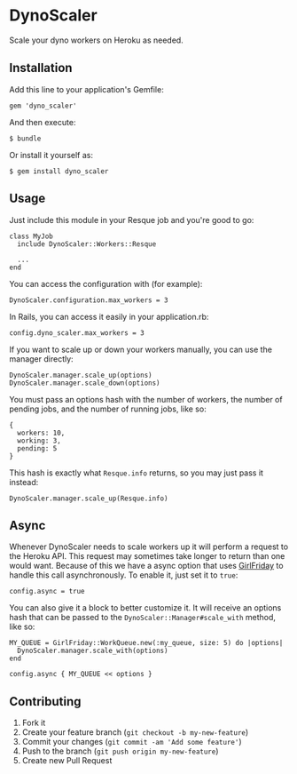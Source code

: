 # DynoScaler

Scale your dyno workers on Heroku as needed.

## Installation

Add this line to your application's Gemfile:

    gem 'dyno_scaler'

And then execute:

    $ bundle

Or install it yourself as:

    $ gem install dyno_scaler

## Usage

Just include this module in your Resque job and you're good to go:

    class MyJob
      include DynoScaler::Workers::Resque
      
      ...
    end

You can access the configuration with (for example):

    DynoScaler.configuration.max_workers = 3

In Rails, you can access it easily in your application.rb:

    config.dyno_scaler.max_workers = 3

If you want to scale up or down your workers manually, you can use the manager
directly:

    DynoScaler.manager.scale_up(options)
    DynoScaler.manager.scale_down(options)

You must pass an options hash with the number of workers, the number of pending
jobs, and the number of running jobs, like so:

    {
      workers: 10,
      working: 3,
      pending: 5
    }

This hash is exactly what `Resque.info` returns, so you may just pass it instead:

    DynoScaler.manager.scale_up(Resque.info)

## Async

Whenever DynoScaler needs to scale workers up it will perform a request to the
Heroku API. This request may sometimes take longer to return than one would want.
Because of this we have a async option that uses
[GirlFriday](https://github.com/mperham/girl_friday) to handle this call
asynchronously. To enable it, just set it to `true`:

    config.async = true
    
You can also give it a block to better customize it. It will receive an options
hash that can be passed to the `DynoScaler::Manager#scale_with` method, like so:

    MY_QUEUE = GirlFriday::WorkQueue.new(:my_queue, size: 5) do |options|
      DynoScaler.manager.scale_with(options)
    end

    config.async { MY_QUEUE << options }

## Contributing

1. Fork it
2. Create your feature branch (`git checkout -b my-new-feature`)
3. Commit your changes (`git commit -am 'Add some feature'`)
4. Push to the branch (`git push origin my-new-feature`)
5. Create new Pull Request
